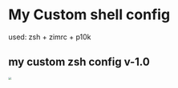 # My Custom shell config

used: zsh + zimrc + p10k

## my custom zsh config v-1.0

<img src="C:\Users\WyjFrogi\Pictures\Screenshots\2023-12-18 215543.png" style="zoom:35%;" />